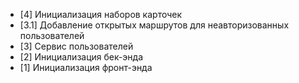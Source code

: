 - [4] Инициализация наборов карточек
- [3.1] Добавление открытых маршрутов для неавторизованных пользователей
- [3] Сервис пользователей
- [2] Инициализация бек-энда
- [1] Инициализация фронт-энда